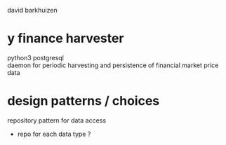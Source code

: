 david barkhuizen
# y finance harvester
python3 postgresql  
daemon for periodic harvesting and persistence of financial market price data  




# design patterns / choices

repository pattern for data access
- repo for each data type ?